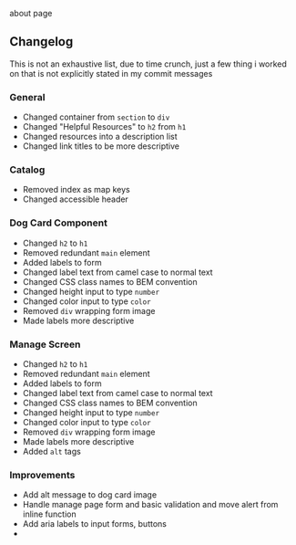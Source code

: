 about page

## Changelog

This is not an exhaustive list, due to time crunch, just a few thing i worked on that is not
explicitly stated in my commit messages

### General

- Changed container from `section` to `div`
- Changed "Helpful Resources" to `h2` from `h1`
- Changed resources into a description list
- Changed link titles to be more descriptive

### Catalog

- Removed index as map keys
- Changed accessible header

### Dog Card Component

- Changed `h2` to `h1`
- Removed redundant `main` element
- Added labels to form
- Changed label text from camel case to normal text
- Changed CSS class names to BEM convention
- Changed height input to type `number`
- Changed color input to type `color`
- Removed `div` wrapping form image
- Made labels more descriptive

### Manage Screen

- Changed `h2` to `h1`
- Removed redundant `main` element
- Added labels to form
- Changed label text from camel case to normal text
- Changed CSS class names to BEM convention
- Changed height input to type `number`
- Changed color input to type `color`
- Removed `div` wrapping form image
- Made labels more descriptive
- Added `alt` tags

### Improvements

- Add alt message to dog card image
- Handle manage page form and basic validation and move alert from inline function
- Add aria labels to input forms, buttons
-
